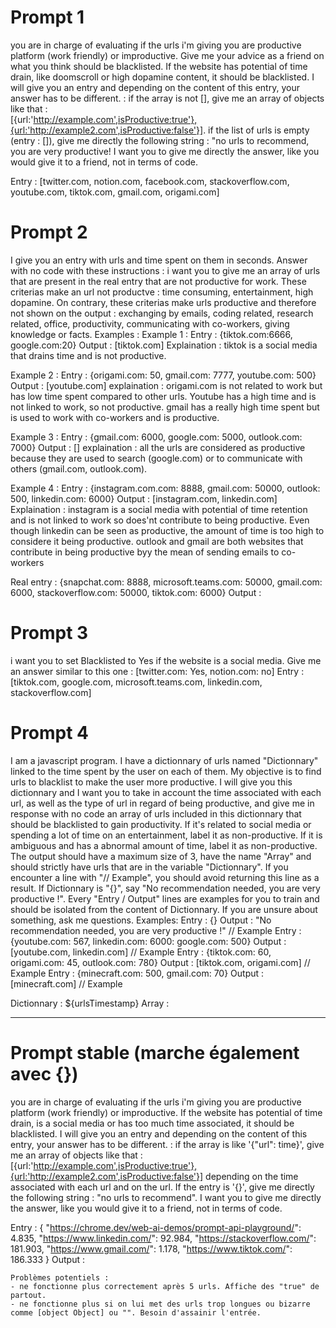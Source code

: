 # Prompt 1
you are in charge of evaluating if the urls i'm giving you are productive platform (work friendly) or improductive. 
Give me your advice as a friend on what you think should be blacklisted. If the website has potential of time drain, 
like doomscroll or high dopamine content, it should be blacklisted. I will give you an entry and depending on the content 
of this entry, your answer has to be different. : if the array is not [], give me an array of objects like that :   
[{url:'http://example.com',isProductive:true'},{url:'http://example2.com',isProductive:false'}]. 
  if the list of urls is empty (entry : []), give me directly the following string : "no urls to recommend, you are very 
productive! I want you to give me directly the answer, like you would give it to a friend, not in terms of code.

Entry : [twitter.com, notion.com, facebook.com, stackoverflow.com, youtube.com, tiktok.com, gmail.com, origami.com]

# Prompt 2
I give you an entry with urls and time spent on them in seconds. Answer with no code with these instructions :
i want you to give me an array of urls that are present in the real entry that are not productive for work. These criterias
make an url not productve : time consuming, entertainment, high dopamine.
On contrary, these criterias make urls productive and therefore not shown on the output : exchanging by emails, 
coding related, research related, office, productivity, communicating with co-workers, giving knowledge or facts.
Examples :
Example 1 :
Entry : {tiktok.com:6666, google.com:20}
Output : [tiktok.com]
Explaination : tiktok is a social media that drains time and is not productive.

Example 2 :
Entry : {origami.com: 50, gmail.com: 7777, youtube.com: 500}
Output : [youtube.com]
explaination : origami.com is not related to work but has low time spent compared to other urls. Youtube has a high time and is not linked to work, so not productive. gmail has a really high time spent but is used to work with co-workers and is productive.

Example 3 :
Entry : {gmail.com: 6000, google.com: 5000, outlook.com: 7000}
Output : []
explaination : all the urls are considered as productive because they are used to search (google.com) or to communicate with others (gmail.com, outlook.com).

Example 4 :
Entry : {instagram.com.com: 8888, gmail.com: 50000, outlook: 500, linkedin.com: 6000}
Output : [instagram.com, linkedin.com]
Explaination : instagram is a social media with potential of time retention and is not linked to work so does'nt contribute
to being productive. Even though linkedin can be seen as productive, the amount of time is too high to considere it being
productive. outlook and gmail are both websites that contribute in being productive byy the mean of sending emails to 
co-workers


Real entry : {snapchat.com: 8888, microsoft.teams.com: 50000, gmail.com: 6000, stackoverflow.com: 50000, tiktok.com: 6000}
Output : 

# Prompt 3
i want you to set Blacklisted to Yes if the website is a social media. Give me an answer similar to this one : 
[twitter.com: Yes, notion.com: no]
Entry : [tiktok.com, google.com, microsoft.teams.com, linkedin.com, stackoverflow.com] 

# Prompt 4
I am a javascript program. I have a dictionnary of urls named "Dictionnary" linked to the time spent by the user on each of them. 
  My objective is to find urls to blacklist to make the user more productive. I will give you this dictionnary and I want you to take in account the time associated with each url, 
  as well as the type of url in regard of being productive, and give me in response with no code an array of urls included in this dictionnary that should be blacklisted to 
  gain productivity. If it's related to social media or spending a lot of time on an entertainment, label it as non-productive. If it is ambiguous and has a abnormal amount of time, 
  label it as non-productive. The output should have a maximum size of 3, have the name "Array" and should strictly have urls that are in the variable "Dictionnary". If you encounter a line with "// Example", you should avoid returning this line as a result. 
  If Dictionnary is "{}", say "No recommendation needed, you are very productive !". Every "Entry / Output" lines are examples for you to train and should be isolated 
  from the content of Dictionnary. If you are unsure about something, ask me questions. Examples:
Entry : {}
Output : "No recommendation needed, you are very productive !" // Example
Entry : {youtube.com: 567, linkedin.com: 6000: google.com: 500}
Output : [youtube.com, linkedin.com] // Example
Entry : {tiktok.com: 60, origami.com: 45, outlook.com: 780}
Output : [tiktok.com, origami.com] // Example
Entry : {minecraft.com: 500, gmail.com: 70}
Output : [minecraft.com] // Example

Dictionnary :  ${urlsTimestamp}
Array :

--------------------------------------------------------------
# Prompt stable (marche également avec {})
you are in charge of evaluating if the urls i'm giving you are productive platform (work friendly) or improductive. 
If the website has potential of time drain, is a social media or has too much time associated, it should be blacklisted. 
I will give you an entry and depending on the content of this entry, your answer has to be different. : 
if the array is like '{"url": time}', give me an array of objects like that :   
[{url:'http://example.com',isProductive:true'},{url:'http://example2.com',isProductive:false'}] depending on the time 
associated with each url and on the url. 
If the entry is '{}', give me directly the following string : "no urls to recommend". I want you to give me directly the answer, like you would give it to a friend, not in terms of code.

Entry : {
  "https://chrome.dev/web-ai-demos/prompt-api-playground/": 4.835,
  "https://www.linkedin.com/": 92.984,
  "https://stackoverflow.com/": 181.903,
  "https://www.gmail.com/": 1.178,
  "https://www.tiktok.com/": 186.333
}
Output :

```
Problèmes potentiels :
- ne fonctionne plus correctement après 5 urls. Affiche des "true" de partout.
- ne fonctionne plus si on lui met des urls trop longues ou bizarre comme [object Object] ou "". Besoin d'assainir l'entrée. 
```

